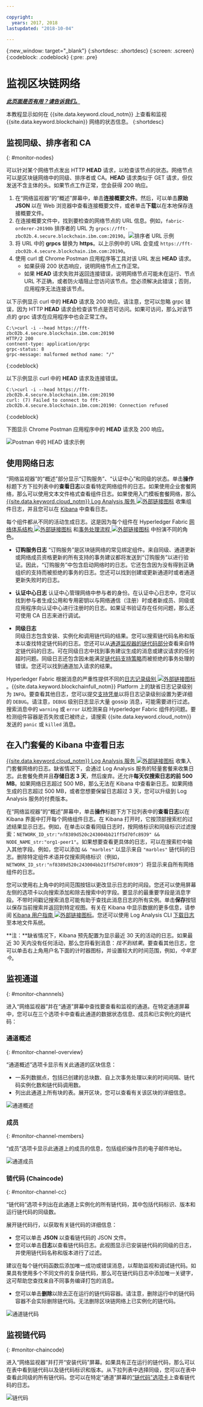 ```yaml
---

copyright:
  years: 2017, 2018
lastupdated: "2018-10-04"

---
```


{:new_window: target="_blank"}
{:shortdesc: .shortdesc}
{:screen: .screen}
{:codeblock: .codeblock}
{:pre: .pre}

# 监视区块链网络


***[此页面是否有用？请告诉我们。](https://www.surveygizmo.com/s3/4501493/IBM-Blockchain-Documentation)***


本教程显示如何在 {{site.data.keyword.cloud_notm}} 上查看和监视 {{site.data.keyword.blockchain}} 网络的状态信息。
{:shortdesc}


## 监视同级、排序者和 CA
{: #monitor-nodes}

可以针对某个网络节点发出 HTTP **HEAD** 请求，以检查该节点的状态。网络节点可以是区块链网络中的同级、排序者或 CA。**HEAD** 请求类似于 GET 请求，但仅发送不含主体的头。如果节点工作正常，您会获得 200 响应。

1. 在“网络监视器”的“概述”屏幕中，单击**连接概要文件**。然后，可以单击**原始 JSON** 以在 Web 浏览器中查看连接概要文件，或者单击**下载**以在本地保存连接概要文件。
2. 在连接概要文件中，找到要检查的网络节点的 URL 信息。例如，`fabric-orderer-20190b` 排序者的 URL 为 `grpcs://fft-zbc02b.4.secure.blockchain.ibm.com:20190`。![排序者 URL 示例](../images/orderer_url.png "排序者 URL 示例")
3. 将 URL 中的 **grpcs** 替换为 **https**。以上示例中的 URL 会变成 `https://fft-zbc02b.4.secure.blockchain.ibm.com:20190`。
4. 使用 curl 或 Chrome Postman 应用程序等工具对该 URL 发出 **HEAD** 请求。
    - 如果获得 200 状态响应，说明网络节点工作正常。
    - 如果 **HEAD** 请求失败并返回连接错误，说明网络节点可能未在运行、节点 URL 不正确，或者防火墙阻止您访问该节点。您必须解决此错误；否则，应用程序无法连接该节点。

以下示例显示 curl 中的 **HEAD** 请求及 200 响应。请注意，您可以忽略 grpc 错误，因为 HTTP **HEAD** 请求会检查该节点是否可访问。如果可访问，那么对该节点的 grpc 请求在应用程序中也会正常工作。

```
C:\>curl -i --head https://fft-zbc02b.4.secure.blockchain.ibm.com:20190
HTTP/2 200
contnent-type: application/grpc
grpc-status: 8
grpc-message: malformed method name: "/"
```
{:codeblock}

以下示例显示 curl 中的 **HEAD** 请求及连接错误。

```
C:\>curl -i --head https://fft-zbc02b.4.secure.blockchain.ibm.com:20190
curl: (7) Failed to connect to fft-zbc02b.4.secure.blockchain.ibm.com:20190: Connection refused
```
{:codeblock}

下图显示 Chrome Postman 应用程序中的 **HEAD** 请求及 200 响应。

  ![Postman 中的 HEAD 请求示例](../images/orderer_head_postman.png "Postman 中的 HEAD 请求示例")

## 使用网络日志
“网络监视器”的“概述”部分显示“订购服务”、“认证中心”和同级的状态。单击**操作**标题下方下拉列表中的**查看日志**以查看特定网络组件的日志。如果使用企业套餐网络，那么可以使用文本文件格式查看组件日志。如果使用入门模板套餐网络，那么 [{{site.data.keyword.cloud_notm}} Log Analysis 服务 ![外部链接图标](../images/external_link.svg "外部链接图标")](https://console.bluemix.net/catalog/services/log-analysis) 收集组件日志，并且您可以在 [Kibana](#viewing-logs-in-kibana-in-starter-plan) 中查看日志。

每个组件都从不同的活动生成日志。这是因为每个组件在 Hyperledger Fabric [网络体系结构 ![外部链接图标](../images/external_link.svg "外部链接图标")](https://hyperledger-fabric.readthedocs.io/en/release-1.2/network/network.html) 和[事务处理流程 ![外部链接图标](../images/external_link.svg "外部链接图标")](https://hyperledger-fabric.readthedocs.io/en/release-1.1/txflow.html) 中扮演不同的角色。

- **订购服务日志**
“订购服务”是区块链网络的常见绑定组件。来自同级、通道更新或网络成员资格更新的所有支持的事务建议都将发送到“订购服务”以进行验证。因此，“订购服务”中包含启动网络时的日志。它还包含因为没有得到正确组织的支持而被拒绝的事务的日志。您还可以找到创建或更新通道时或者通道更新失败时的日志。

- **认证中心日志**
认证中心管理网络中参与者的身份。在认证中心日志中，您可以找到参与者生成公用和专用密钥以与网络通信（注册）时或者新成员、同级或应用程序向认证中心进行注册时的日志。如果证书验证存在任何问题，那么还可使用 CA 日志来进行调试。

- **同级日志**  
同级日志包含安装、实例化和调用链代码的结果。您可以搜索链代码名称和版本以查找特定链代码的日志。您还可以从[通道监视器的链代码部分](#monitor-channel-cc)查看来自特定链代码的日志。可在同级日志中找到事务建议生成的消息或建议请求的任何超时问题。同级日志还包含因未能满足[链代码支持策略](install_instantiate_chaincode.html#endorsement-policy)而被拒绝的事务处理的错误。您还可以找到通道加入请求的结果。

Hyperledger Fabric 根据消息的严重性提供不同的[日志记录级别 ![外部链接图标](../images/external_link.svg "外部链接图标")](https://hyperledger-fabric.readthedocs.io/en/release-1.1/logging-control.html "日志记录控制")。{{site.data.keyword.blockchainfull_notm}} Platform 上的缺省日志记录级别为 `INFO`。要查看其他日志，您可以提交[支持凭单](../ibmblockchain_support.html#submitting-support-cases)以将日志记录级别设置为更详细的 `DEBUG`。请注意，`DEBUG` 级别日志显示大量 gossip 消息，可能需要进行过滤。搜索消息中的 `warning` 或 `error` 以检测来自 Hyperledger Fabric 组件的问题。要检测组件容器是否失败或已被终止，请搜索 {{site.data.keyword.cloud_notm}} 发送的 `panic` 或 `killed` 消息。

## 在入门套餐的 Kibana 中查看日志
[{{site.data.keyword.cloud_notm}} Log Analysis 服务 ![外部链接图标](../images/external_link.svg "外部链接图标")](https://console.bluemix.net/catalog/services/log-analysis "Log Analysis 服务") 收集入门套餐网络的日志。缺省情况下，会通过 Log Analysis 服务的轻量套餐来收集日志。此套餐免费并且**存储日志 3 天**，然后废弃。还允许**每天仅搜索日志的前 500 MB**。如果网络日志超过 500 MB，那么无法在 Kibana 中查看新日志。如果网络生成的日志超过 500 MB，或者您想要保留日志超过 3 天，您可以升级到 Log Analysis 服务的付费版本。

在“网络监视器”的“概述”屏幕中，单击**操作**标题下方下拉列表中的**查看日志**以在 Kibana 界面中打开每个网络组件日志。在 Kibana 打开时，它按顶部搜索栏的过滤结果显示日志。例如，在单击以查看同级日志时，按网络标识和同级标识过滤搜索：`NETWORK_ID_str:"nf8389d520c243004bb21ff5d70fc8939" && NODE_NAME_str:"org1-peer1"`。如果想要查看更具体的日志，可以在搜索栏中输入其他字段。例如，您可以添加 `&& "marbles"` 以显示来自 `"marbles"` 链代码的日志。删除特定组件术语并仅搜索网络标识（例如，`NETWORK_ID_str:"nf8389d520c243004bb21ff5d70fc8939"`）将显示来自所有网络组件的日志。

您可以使用右上角中的时间范围按钮以更改显示日志的时间段。您还可以使用屏幕左侧的选项卡以向搜索添加和除去搜索中的字段。要显示的最重要字段是消息字段。不带时间戳记搜索消息可能有助于查找此消息日志的所有实例。单击**保存**按钮以保存当前搜索并返回到特定视图。有关在 Kibana 中显示数据的更多信息，请参阅 [Kibana 用户指南 ![外部链接图标](../images/external_link.svg "外部链接图标")](https://www.elastic.co/guide/en/kibana/6.2/index.html "Kibana 用户指南")。您还可以使用 Log Analysis CLI [下载日志](https://console.bluemix.net/docs/services/CloudLogAnalysis/how-to/manage-logs/downloading_logs_cloud.html#downloading_logs)至本地文件系统。

**注：**缺省情况下，Kibana 预先配置为显示最近 30 天的活动的日志。如果最近 30 天内没有任何活动，那么您将看到消息：*找不到结果*。要查看其他日志，您可以单击右上角用户名下面的计时器图标，并设置较大的时间范围，例如，*今年至今*。

## 监视通道
{: #monitor-channnels}

进入“网络监视器”并在“通道”屏幕中查找要查看和监视的通道。在特定通道屏幕中，您可以在三个选项卡中查看此通道的数据状态信息、成员和已实例化的链代码：

### 通道概述
{: #monitor-channel-overview}

“通道概述”选项卡显示有关此通道的区块信息：
  * 一系列数据点，包括已创建的总块数、自上次事务处理以来的时间间隔、链代码实例化数和链代码调用数。
  * 列出此通道上所有块的表。展开区块，您可以查看有关该区块的详细信息。

  ![通道概述](../images/channel_overview_detail.png "通道概述")

### 成员
{: #monitor-channel-members}

“成员”选项卡显示此通道上的成员的信息，包括组织操作员的电子邮件地址。

  ![通道成员](../images/channel_members.png "通道成员")

### 链代码 (Chaincode)
{: #monitor-channel-cc}

“链代码”选项卡列出在此通道上实例化的所有链代码，其中包括代码标识、版本和运行链代码的同级数。

展开链代码行，以获取有关链代码的详细信息：
  * 您可以单击 **JSON** 以查看链代码的 JSON 文件。
  * 您可以单击**日志**以查看链代码日志。此视图显示已安装链代码的同级的日志，并使用链代码名称和版本进行了过滤。

建议在每个链代码函数后添加唯一成功或错误消息，以帮助监视和调试链代码。如果具有使用多个不同文件的复杂链代码，那么可在链代码日志中添加唯一关键字，这可帮助您查找来自不同事务编译打包的消息。
   * 您可以单击**删除**以除去正在运行的链代码容器。请注意，删除运行中的链代码容器不会实际删除链代码。无法删除区块链网络上已实例化的链代码。

  ![通道链代码](../images/channel_chaincode.png "通道链代码")


## 监视链代码
{: #monitor-chaincode}

进入“网络监视器”并打开“安装代码”屏幕。如果具有正在运行的链代码，那么可以在表中看到链代码以及链代码标识和版本。从下拉列表中选择同级，您可以在表中查看此同级的所有链代码。您可以在特定“通道”屏幕的[“链代码”选项卡](#monitor-channel-cc)上查看链代码的日志。

  ![链代码](../images/installed_cc.png "链代码")

<!----
## Monitoring sample applications
{: #monitor-apps}

In a Starter Plan network, you can view and access sample applications in the "Try Samples" screen of the Network Monitor.  After you deploy a sample application, you can click the **Launch** button to enter your application interface, or the **View on GitHub** link to visit the code repository.  For more information, see [Deploying sample applications](/docs/services/blockchain/prebuilt_samples.html).

  ![Sample applications](../images/sampleappflow0.png "Sample applications")
--->
